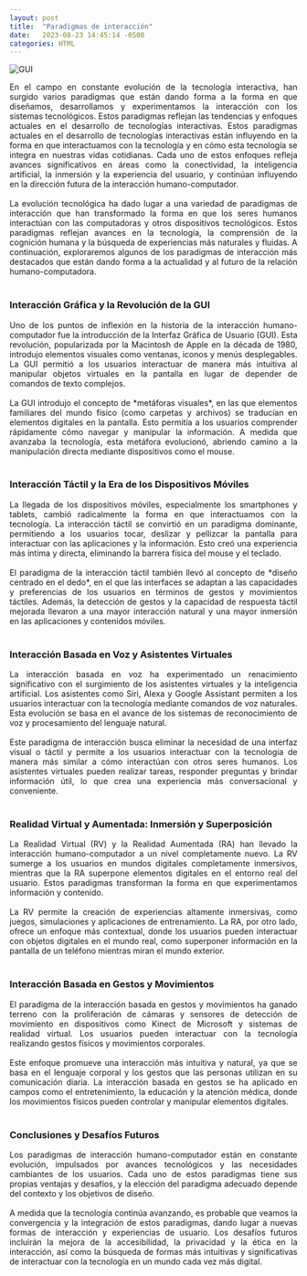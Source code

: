 ```yaml
---
layout: post
title:  "Paradigmas de interacción"
date:   2023-08-23 14:45:14 -0500
categories: HTML
---
```


![GUI]([https://drive.google.com/file/d/1nAYhAlSvqY3loLjzuuwt8Ae-WUOEBQGf/view?usp=drive_link](https://drive.google.com/file/d/1nAYhAlSvqY3loLjzuuwt8Ae-WUOEBQGf/view?usp=sharing))

<div style='text-align: justify'>
En el campo en constante evolución de la tecnología interactiva, han surgido varios paradigmas que están dando forma a la forma en que diseñamos, desarrollamos y experimentamos la interacción con los sistemas tecnológicos. Estos paradigmas reflejan las tendencias y enfoques actuales en el desarrollo de tecnologías interactivas. Estos paradigmas actuales en el desarrollo de tecnologías interactivas están influyendo en la forma en que interactuamos con la tecnología y en cómo esta tecnología se integra en nuestras vidas cotidianas. Cada uno de estos enfoques refleja avances significativos en áreas como la conectividad, la inteligencia artificial, la inmersión y la experiencia del usuario, y continúan influyendo en la dirección futura de la interacción humano-computador.
</div><br>

<div style='text-align: justify'>
La evolución tecnológica ha dado lugar a una variedad de paradigmas de interacción que han transformado la forma en que los seres humanos interactúan con las computadoras y otros dispositivos tecnológicos. Estos paradigmas reflejan avances en la tecnología, la comprensión de la cognición humana y la búsqueda de experiencias más naturales y fluidas. A continuación, exploraremos algunos de los paradigmas de interacción más destacados que están dando forma a la actualidad y al futuro de la relación humano-computadora.
</div><br>

### Interacción Gráfica y la Revolución de la GUI

<div style='text-align: justify'>
Uno de los puntos de inflexión en la historia de la interacción humano-computador fue la introducción de la Interfaz Gráfica de Usuario (GUI). Esta revolución, popularizada por la Macintosh de Apple en la década de 1980, introdujo elementos visuales como ventanas, iconos y menús desplegables. La GUI permitió a los usuarios interactuar de manera más intuitiva al manipular objetos virtuales en la pantalla en lugar de depender de comandos de texto complejos.
</div><br>

<div style='text-align: justify'>
La GUI introdujo el concepto de *metáforas visuales*, en las que elementos familiares del mundo físico (como carpetas y archivos) se traducían en elementos digitales en la pantalla. Esto permitía a los usuarios comprender rápidamente cómo navegar y manipular la información. A medida que avanzaba la tecnología, esta metáfora evolucionó, abriendo camino a la manipulación directa mediante dispositivos como el mouse.
</div><br>

### Interacción Táctil y la Era de los Dispositivos Móviles

<div style='text-align: justify'>
La llegada de los dispositivos móviles, especialmente los smartphones y tablets, cambió radicalmente la forma en que interactuamos con la tecnología. La interacción táctil se convirtió en un paradigma dominante, permitiendo a los usuarios tocar, deslizar y pellizcar la pantalla para interactuar con las aplicaciones y la información. Esto creó una experiencia más íntima y directa, eliminando la barrera física del mouse y el teclado.
</div><br>

<div style='text-align: justify'>
El paradigma de la interacción táctil también llevó al concepto de *diseño centrado en el dedo*, en el que las interfaces se adaptan a las capacidades y preferencias de los usuarios en términos de gestos y movimientos táctiles. Además, la detección de gestos y la capacidad de respuesta táctil mejorada llevaron a una mayor interacción natural y una mayor inmersión en las aplicaciones y contenidos móviles.
</div><br>

### Interacción Basada en Voz y Asistentes Virtuales

<div style='text-align: justify'>
La interacción basada en voz ha experimentado un renacimiento significativo con el surgimiento de los asistentes virtuales y la inteligencia artificial. Los asistentes como Siri, Alexa y Google Assistant permiten a los usuarios interactuar con la tecnología mediante comandos de voz naturales. Esta evolución se basa en el avance de los sistemas de reconocimiento de voz y procesamiento del lenguaje natural.
</div><br>

<div style='text-align: justify'>
Este paradigma de interacción busca eliminar la necesidad de una interfaz visual o táctil y permite a los usuarios interactuar con la tecnología de manera más similar a cómo interactúan con otros seres humanos. Los asistentes virtuales pueden realizar tareas, responder preguntas y brindar información útil, lo que crea una experiencia más conversacional y conveniente.
</div><br>

### Realidad Virtual y Aumentada: Inmersión y Superposición

<div style='text-align: justify'>
La Realidad Virtual (RV) y la Realidad Aumentada (RA) han llevado la interacción humano-computador a un nivel completamente nuevo. La RV sumerge a los usuarios en mundos digitales completamente inmersivos, mientras que la RA superpone elementos digitales en el entorno real del usuario. Estos paradigmas transforman la forma en que experimentamos información y contenido.
</div><br>

<div style='text-align: justify'>
La RV permite la creación de experiencias altamente inmersivas, como juegos, simulaciones y aplicaciones de entrenamiento. La RA, por otro lado, ofrece un enfoque más contextual, donde los usuarios pueden interactuar con objetos digitales en el mundo real, como superponer información en la pantalla de un teléfono mientras miran el mundo exterior.
</div><br>

### Interacción Basada en Gestos y Movimientos

<div style='text-align: justify'>
El paradigma de la interacción basada en gestos y movimientos ha ganado terreno con la proliferación de cámaras y sensores de detección de movimiento en dispositivos como Kinect de Microsoft y sistemas de realidad virtual. Los usuarios pueden interactuar con la tecnología realizando gestos físicos y movimientos corporales.
</div><br>

<div style='text-align: justify'>
Este enfoque promueve una interacción más intuitiva y natural, ya que se basa en el lenguaje corporal y los gestos que las personas utilizan en su comunicación diaria. La interacción basada en gestos se ha aplicado en campos como el entretenimiento, la educación y la atención médica, donde los movimientos físicos pueden controlar y manipular elementos digitales.
</div><br>

### Conclusiones y Desafíos Futuros

<div style='text-align: justify'>
Los paradigmas de interacción humano-computador están en constante evolución, impulsados por avances tecnológicos y las necesidades cambiantes de los usuarios. Cada uno de estos paradigmas tiene sus propias ventajas y desafíos, y la elección del paradigma adecuado depende del contexto y los objetivos de diseño.
</div><br>

<div style='text-align: justify'>
A medida que la tecnología continúa avanzando, es probable que veamos la convergencia y la integración de estos paradigmas, dando lugar a nuevas formas de interacción y experiencias de usuario. Los desafíos futuros incluirán la mejora de la accesibilidad, la privacidad y la ética en la interacción, así como la búsqueda de formas más intuitivas y significativas de interactuar con la tecnología en un mundo cada vez más digital.
</div><br>



